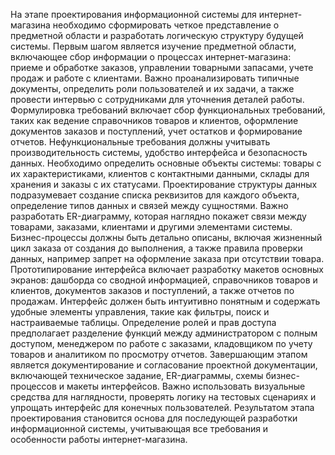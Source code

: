 На этапе проектирования информационной системы для интернет-магазина необходимо сформировать четкое представление о предметной области и разработать логическую структуру будущей системы. Первым шагом является изучение предметной области, включающее сбор информации о процессах интернет-магазина: приеме и обработке заказов, управлении товарными запасами, учете продаж и работе с клиентами. Важно проанализировать типичные документы, определить роли пользователей и их задачи, а также провести интервью с сотрудниками для уточнения деталей работы.
Формулировка требований включает сбор функциональных требований, таких как ведение справочников товаров и клиентов, оформление документов заказов и поступлений, учет остатков и формирование отчетов. Нефункциональные требования должны учитывать производительность системы, удобство интерфейса и безопасность данных. Необходимо определить основные объекты системы: товары с их характеристиками, клиентов с контактными данными, склады для хранения и заказы с их статусами.
Проектирование структуры данных подразумевает создание списка реквизитов для каждого объекта, определение типов данных и связей между сущностями. Важно разработать ER-диаграмму, которая наглядно покажет связи между товарами, заказами, клиентами и другими элементами системы. Бизнес-процессы должны быть детально описаны, включая жизненный цикл заказа от создания до выполнения, а также правила проверки данных, например запрет на оформление заказа при отсутствии товара.
Прототипирование интерфейса включает разработку макетов основных экранов: дашборда со сводной информацией, справочников товаров и клиентов, документов заказов и поступлений, а также отчетов по продажам. Интерфейс должен быть интуитивно понятным и содержать удобные элементы управления, такие как фильтры, поиск и настраиваемые таблицы.
Определение ролей и прав доступа предполагает разделение функций между администратором с полным доступом, менеджером по работе с заказами, кладовщиком по учету товаров и аналитиком по просмотру отчетов. Завершающим этапом является документирование и согласование проектной документации, включающей техническое задание, ER-диаграммы, схемы бизнес-процессов и макеты интерфейсов. Важно использовать визуальные средства для наглядности, проверять логику на тестовых сценариях и упрощать интерфейс для конечных пользователей. Результатом этапа проектирования становится основа для последующей разработки информационной системы, учитывающая все требования и особенности работы интернет-магазина.

